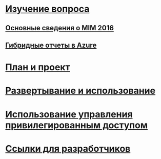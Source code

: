 # [Изучение вопроса](microsoft-identity-manager-2016.md)
## [Основные сведения о MIM 2016](microsoft-identity-manager-2016.md)
## [Гибридные отчеты в Azure](identity-manager-hybrid-reporting-azure.md)
# [План и проект](/microsoft-identity-manager/plan-design/microsoft-identity-manager-2016-supported-platforms)
# [Развертывание и использование](/microsoft-identity-manager/deploy-use/microsoft-identity-manager-deploy)
# [Использование управления привилегированным доступом](/microsoft-identity-manager/pam/privileged-identity-management-for-active-directory-domain-services)
# [Ссылки для разработчиков](/microsoft-identity-manager/reference/microsoft-identity-manager-2016-developer-reference)


<!--HONumber=Jul16_HO2-->


